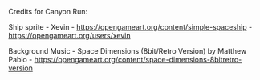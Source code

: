 Credits for Canyon Run:

Ship sprite - Xevin - https://opengameart.org/content/simple-spaceship - https://opengameart.org/users/xevin

Background Music - Space Dimensions (8bit/Retro Version) by Matthew Pablo - https://opengameart.org/content/space-dimensions-8bitretro-version
